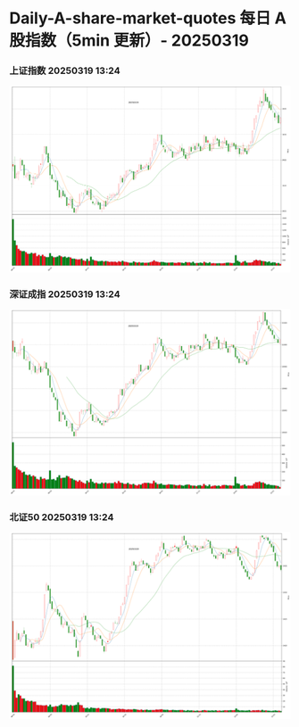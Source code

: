
# Daily-A-share-market-quotes 每日 A 股指数（5min 更新）- 20250319

### 上证指数 20250319 13:24
![](./fig/2025/3/20250319-sh000001.png)

### 深证成指 20250319 13:24
![](./fig/2025/3/20250319-sz399001.png)

### 北证50 20250319 13:24
![](./fig/2025/3/20250319-bj899050.png)
